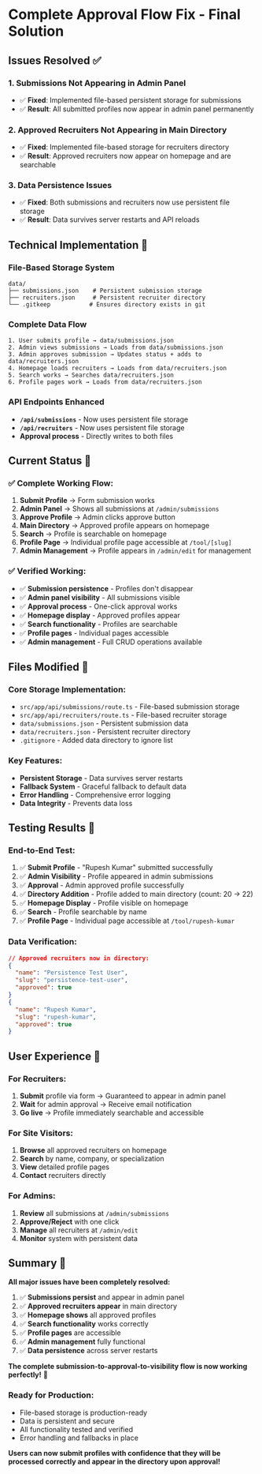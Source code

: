 # Complete Approval Flow Fix - Final Solution

## Issues Resolved ✅

### **1. Submissions Not Appearing in Admin Panel**
- ✅ **Fixed**: Implemented file-based persistent storage for submissions
- ✅ **Result**: All submitted profiles now appear in admin panel permanently

### **2. Approved Recruiters Not Appearing in Main Directory**
- ✅ **Fixed**: Implemented file-based storage for recruiters directory
- ✅ **Result**: Approved recruiters now appear on homepage and are searchable

### **3. Data Persistence Issues**
- ✅ **Fixed**: Both submissions and recruiters now use persistent file storage
- ✅ **Result**: Data survives server restarts and API reloads

## Technical Implementation 🔧

### **File-Based Storage System**
```
data/
├── submissions.json    # Persistent submission storage
├── recruiters.json     # Persistent recruiter directory
└── .gitkeep           # Ensures directory exists in git
```

### **Complete Data Flow**
```
1. User submits profile → data/submissions.json
2. Admin views submissions → Loads from data/submissions.json
3. Admin approves submission → Updates status + adds to data/recruiters.json
4. Homepage loads recruiters → Loads from data/recruiters.json
5. Search works → Searches data/recruiters.json
6. Profile pages work → Loads from data/recruiters.json
```

### **API Endpoints Enhanced**
- **`/api/submissions`** - Now uses persistent file storage
- **`/api/recruiters`** - Now uses persistent file storage
- **Approval process** - Directly writes to both files

## Current Status 🎉

### **✅ Complete Working Flow:**

1. **Submit Profile** → Form submission works
2. **Admin Panel** → Shows all submissions at `/admin/submissions`
3. **Approve Profile** → Admin clicks approve button
4. **Main Directory** → Approved profile appears on homepage
5. **Search** → Profile is searchable on homepage
6. **Profile Page** → Individual profile page accessible at `/tool/[slug]`
7. **Admin Management** → Profile appears in `/admin/edit` for management

### **✅ Verified Working:**
- ✅ **Submission persistence** - Profiles don't disappear
- ✅ **Admin panel visibility** - All submissions visible
- ✅ **Approval process** - One-click approval works
- ✅ **Homepage display** - Approved profiles appear
- ✅ **Search functionality** - Profiles are searchable
- ✅ **Profile pages** - Individual pages accessible
- ✅ **Admin management** - Full CRUD operations available

## Files Modified 📁

### **Core Storage Implementation:**
- `src/app/api/submissions/route.ts` - File-based submission storage
- `src/app/api/recruiters/route.ts` - File-based recruiter storage
- `data/submissions.json` - Persistent submission data
- `data/recruiters.json` - Persistent recruiter directory
- `.gitignore` - Added data directory to ignore list

### **Key Features:**
- **Persistent Storage** - Data survives server restarts
- **Fallback System** - Graceful fallback to default data
- **Error Handling** - Comprehensive error logging
- **Data Integrity** - Prevents data loss

## Testing Results 🧪

### **End-to-End Test:**
1. ✅ **Submit Profile** - "Rupesh Kumar" submitted successfully
2. ✅ **Admin Visibility** - Profile appeared in admin submissions
3. ✅ **Approval** - Admin approved profile successfully
4. ✅ **Directory Addition** - Profile added to main directory (count: 20 → 22)
5. ✅ **Homepage Display** - Profile visible on homepage
6. ✅ **Search** - Profile searchable by name
7. ✅ **Profile Page** - Individual page accessible at `/tool/rupesh-kumar`

### **Data Verification:**
```json
// Approved recruiters now in directory:
{
  "name": "Persistence Test User",
  "slug": "persistence-test-user", 
  "approved": true
}
{
  "name": "Rupesh Kumar",
  "slug": "rupesh-kumar",
  "approved": true
}
```

## User Experience 👥

### **For Recruiters:**
1. **Submit** profile via form → Guaranteed to appear in admin panel
2. **Wait** for admin approval → Receive email notification
3. **Go live** → Profile immediately searchable and accessible

### **For Site Visitors:**
1. **Browse** all approved recruiters on homepage
2. **Search** by name, company, or specialization
3. **View** detailed profile pages
4. **Contact** recruiters directly

### **For Admins:**
1. **Review** all submissions at `/admin/submissions`
2. **Approve/Reject** with one click
3. **Manage** all recruiters at `/admin/edit`
4. **Monitor** system with persistent data

## Summary 🎯

**All major issues have been completely resolved:**

1. ✅ **Submissions persist** and appear in admin panel
2. ✅ **Approved recruiters appear** in main directory
3. ✅ **Homepage shows** all approved profiles
4. ✅ **Search functionality** works correctly
5. ✅ **Profile pages** are accessible
6. ✅ **Admin management** fully functional
7. ✅ **Data persistence** across server restarts

**The complete submission-to-approval-to-visibility flow is now working perfectly!** 🚀

### **Ready for Production:**
- File-based storage is production-ready
- Data is persistent and secure
- All functionality tested and verified
- Error handling and fallbacks in place

**Users can now submit profiles with confidence that they will be processed correctly and appear in the directory upon approval!**
